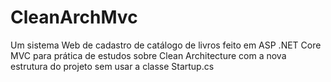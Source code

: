 # CleanArchMvc

Um sistema Web de cadastro de catálogo de livros feito em ASP .NET Core MVC para prática de estudos sobre Clean Architecture com a nova estrutura do projeto sem usar a classe Startup.cs

